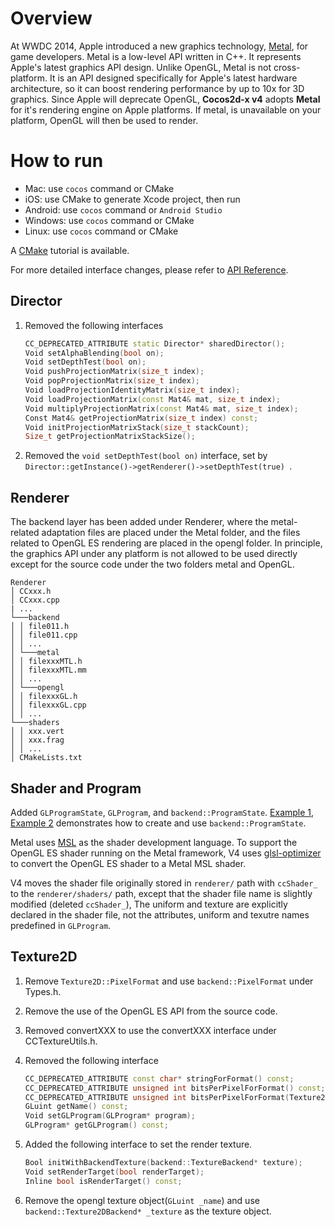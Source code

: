 # Overview
At WWDC 2014, Apple introduced a new graphics technology, [Metal](https://developer.apple.com/documentation/metal?language=objc), for game developers. Metal is a low-level API written in C++. It represents Apple's latest graphics API design. Unlike OpenGL, Metal is not cross-platform. It is an API designed specifically for Apple's latest hardware architecture, so it can boost rendering performance by up to 10x for 3D graphics. Since Apple will deprecate OpenGL, __Cocos2d-x v4__ adopts __Metal__ for it's rendering engine on Apple platforms. If metal, is unavailable on your platform, OpenGL will then be used to render.

# How to run

- Mac: use `cocos` command or CMake
- iOS: use CMake to generate Xcode project, then run
- Android: use `cocos` command or `Android Studio`
- Windows: use `cocos` command or CMake
- Linux: use `cocos` command or CMake

A [CMake](../installation/CMake-Guide.md) tutorial is available.

For more detailed interface changes, please refer to [API Reference](https://docs.cocos2d-x.org/api-ref/index.html).

## Director

1. Removed the following interfaces

   ```c++
   CC_DEPRECATED_ATTRIBUTE static Director* sharedDirector();
   Void setAlphaBlending(bool on);
   Void setDepthTest(bool on);
   Void pushProjectionMatrix(size_t index);
   Void popProjectionMatrix(size_t index);
   Void loadProjectionIdentityMatrix(size_t index);
   Void loadProjectionMatrix(const Mat4& mat, size_t index);
   Void multiplyProjectionMatrix(const Mat4& mat, size_t index);
   Const Mat4& getProjectionMatrix(size_t index) const;
   Void initProjectionMatrixStack(size_t stackCount);
   Size_t getProjectionMatrixStackSize();
   ```

2. Removed the `void setDepthTest(bool on)` interface, set by `Director::getInstance()->getRenderer()->setDepthTest(true) `.

## Renderer

The backend layer has been added under Renderer, where the metal-related adaptation files are placed under the Metal folder, and the files related to OpenGL ES rendering are placed in the opengl folder. In principle, the graphics API under any platform is not allowed to be used directly except for the source code under the two folders metal and OpenGL.

```
Renderer
│ CCxxx.h
│ CCxxx.cpp
| ...
└───backend
│ │ file011.h
│ │ file011.cpp
│ │ ...
│ └───metal
│ │ filexxxMTL.h
│ │ filexxxMTL.mm
│ │ ...
│ └───opengl
│ │ filexxxGL.h
│ │ filexxxGL.cpp
│ │ ...
└───shaders
│ │ xxx.vert
│ │ xxx.frag
│ │ ...
│ CMakeLists.txt
```

## Shader and Program
Added `GLProgramState`, `GLProgram`, and `backend::ProgramState`. [Example 1](spriteTutorial.md), [Example 2](customCommandTutorial.md) demonstrates how to create and use `backend::ProgramState`.

Metal uses [MSL](https://developer.apple.com/metal/Metal-Shading-Language-Specification.pdf?language=objc#//apple_ref/doc/uid/TP40014364) as the shader development language. To support the OpenGL ES shader running on the Metal framework, V4 uses [glsl-optimizer](https://github.com/cocos2d/glsl-optimizer) to convert the OpenGL ES shader to a Metal MSL shader.

V4 moves the shader file originally stored in `renderer/` path with `ccShader_` to the `renderer/shaders/` path, except that the shader file name is slightly modified (deleted `ccShader_`), The uniform and texture are explicitly declared in the shader file, not the attributes, uniform and texutre names predefined in `GLProgram`.

## Texture2D

1. Remove `Texture2D::PixelFormat` and use `backend::PixelFormat` under Types.h.

2. Remove the use of the OpenGL ES API from the source code.

3. Removed convertXXX to use the convertXXX interface under CCTextureUtils.h.

4. Removed the following interface

   ```c++
   CC_DEPRECATED_ATTRIBUTE const char* stringForFormat() const;
   CC_DEPRECATED_ATTRIBUTE unsigned int bitsPerPixelForFormat() const;
   CC_DEPRECATED_ATTRIBUTE unsigned int bitsPerPixelForFormat(Texture2D::PixelFormat format) const;
   GLuint getName() const;
   Void setGLProgram(GLProgram* program);
   GLProgram* getGLProgram() const;
   ```

5. Added the following interface to set the render texture.

   ```c++
   Bool initWithBackendTexture(backend::TextureBackend* texture);
   Void setRenderTarget(bool renderTarget);
   Inline bool isRenderTarget() const;
   ```

6. Remove the opengl texture object(`GLuint _name`) and use `backend::Texture2DBackend* _texture` as the texture object.
